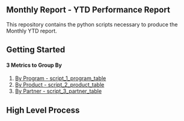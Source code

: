 ## Monthly Report - YTD Performance Report
This repository contains the python scripts necessary to produce the Monthly YTD report. 

##  Getting Started

####  3 Metrics to Group By
1. [By Program - script_1_program_table](https://github.com/AGWeb18/Operational-Processing-Scripts/blob/monthly_script/BA/monthly_script/script_1_program_table.py)
2. [By Product - script_2_product_table](https://github.com/AGWeb18/Operational-Processing-Scripts/blob/monthly_script/BA/monthly_script/script_2_product_table.py)
3. [By Partner - script_3_partner_table](https://github.com/AGWeb18/Operational-Processing-Scripts/blob/monthly_script/BA/monthly_script/script_3_partner_table.py)


##  High Level Process
